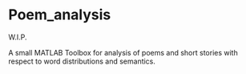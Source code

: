 # Poem_analysis

W.I.P.

A small MATLAB Toolbox for analysis of poems and short stories with respect to word distributions and semantics.
